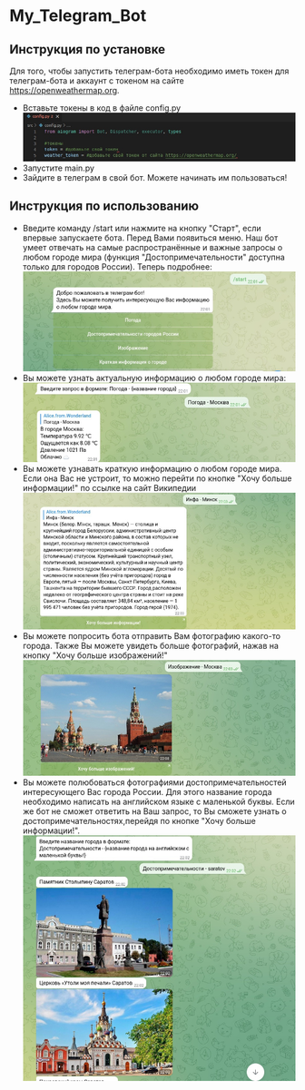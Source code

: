 # My_Telegram_Bot
## Инструкция по установке
Для того, чтобы запустить телеграм-бота необходимо иметь токен для телеграм-бота и аккаунт с токеном на сайте https://openweathermap.org.
  + Вставьте токены в код в файле config.py
  ![Image alt](https://github.com/AlisaGorbunova29/My_Telegram_Bot/raw/dev/for_README.md/config.jpg)
  + Запустите main.py
  + Зайдите в телеграм в свой бот. Можете начинать им пользоваться!
  
 ## Инструкция по использованию
  + Введите команду /start или нажмите на кнопку "Старт", если впервые запускаете бота. Перед Вами появиться меню. Наш бот умеет отвечать на самые распространённые и важные запросы о любом городе мира (функция "Достопримечательности" доступна только для городов России). Теперь подробнее:
    ![Image alt](https://github.com/AlisaGorbunova29/My_Telegram_Bot/raw/dev/for_README.md/start.jpg)
  + Вы можете узнать актуальную информацию о любом городе мира:
    ![Image alt](https://github.com/AlisaGorbunova29/My_Telegram_Bot/raw/dev/for_README.md/weather.jpg)
  + Вы можете узнавать краткую информацию о любом городе мира. Если она Вас не устроит, то можно перейти по кнопке "Хочу больше информации!" по ссылке на сайт Википедии
    ![Image alt](https://github.com/AlisaGorbunova29/My_Telegram_Bot/raw/dev/for_README.md/info.jpg)
  + Вы можете попросить бота отправить Вам фотографию какого-то города. Также Вы можете увидеть больше фотографий, нажав на кнопку "Хочу больше изображений!"
  ![Image alt](https://github.com/AlisaGorbunova29/My_Telegram_Bot/raw/dev/for_README.md/photo.jpg)
  + Вы можете полюбоваться фотографиями достопримечательностей интересующего Вас города России. Для этого название города необходимо написать на английском языке с маленькой буквы. Если же бот не сможет ответить на Ваш запрос, то Вы сможете узнать о достопримечательностях,перейдя по кнопке "Хочу больше информации!".
  ![Image alt](https://github.com/AlisaGorbunova29/My_Telegram_Bot/raw/dev/for_README.md/atraction.jpg)
